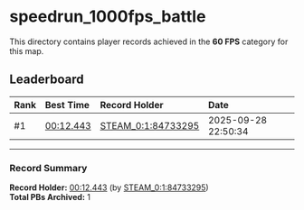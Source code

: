 # speedrun_1000fps_battle

This directory contains player records achieved in the **60 FPS** category for this map.

## Leaderboard

| Rank | Best Time | Record Holder | Date                |
| :--- | :-------- | :------------ | :------------------ |
| #1   | [00:12.443](./00012443_STEAM_0_1_84733295_20250928-225034.zip) | [STEAM_0:1:84733295](https://speedrun16.com/profile/STEAM_0:1:84733295)   | 2025-09-28 22:50:34 |

---

### Record Summary
**Record Holder:** [00:12.443](./00012443_STEAM_0_1_84733295_20250928-225034.zip) (by [STEAM_0:1:84733295](https://speedrun16.com/profile/STEAM_0:1:84733295))  
**Total PBs Archived:** 1